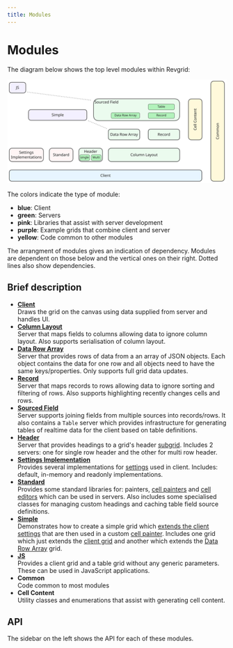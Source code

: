 ```yaml
---
title: Modules
---
```


# Modules

The diagram below shows the top level modules within Revgrid:

![Revgrid top level modules block](revgrid-modules-block.excalidraw.svg)

The colors indicate the type of module:
* **blue**: Client
* **green**: Servers
* **pink**: Libraries that assist with server development
* **purple**: Example grids that combine client and server
* **yellow**: Code common to other modules

The arrangment of modules gives an indication of dependency.  Modules are dependent on those below and the vertical ones on their right.  Dotted lines also show dependencies.

## Brief description

* **[Client](../../client/index.md)**\
Draws the grid on the canvas using data supplied from server and handles UI.
* **[Column Layout](../../servers/column-layout/index.md)**\
Server that maps fields to columns allowing data to ignore column layout.  Also supports serialisation of column layout.
* **[Data Row Array](../../servers/data-row-array/index.md)**\
Server that provides rows of data from a an array of JSON objects. Each object contains the data for one row and all objects need to have the same keys/properties.  Only supports full grid data updates.
* **[Record](../../servers/record/index.md)**\
Server that maps records to rows allowing data to ignore sorting and filtering of rows.  Also supports highlighting recently changes cells and rows.
* **[Sourced Field](../../servers/sourced-field/index.md)**\
Server supports joining fields from multiple sources into records/rows. It also contains a `Table` server which provides infrastructure for generating tables of realtime data for the client based on table definitions.
* **[Header](../../servers/headings/index.md)**\
Server that provides headings to a grid's header [subgrid](../../client/components/subgrids/index.md). Includes 2 servers: one for single row header and the other for multi row header.
* **[Settings Implementation](../../settings/index.md)**\
Provides several implementations for [settings](../../settings/index.md) used in client.  Includes: default, in-memory and readonly implementations.
* **[Standard](../../libraries/standard/index.md)**\
Provides some standard libraries for: painters, [cell painters](../../cell-painter/index.md) and [cell editors](../../cell-editor/index.md) which can be used in servers.  Also includes some specialised classes for managing custom headings and caching table field source definitions.
* **[Simple](../../libraries/simple/index.md)**\
Demonstrates how to create a simple grid which [extends the client settings](../../settings/simple/index.md) that are then used in a custom [cell painter](../../cell-painter/index.md). Includes one grid which just extends the [client grid](../../client/grid/index.md) and another which extends the [Data Row Array](../../servers/data-row-array/index.md) grid.
* **[JS](../../libraries/javascript/index.md)**\
Provides a client grid and a table grid without any generic parameters.  These can be used in JavaScript applications.
* **Common**\
Code common to most modules
* **Cell Content**\
Utility classes and enumerations that assist with generating cell content.

## API

The sidebar on the left shows the API for each of these modules.

